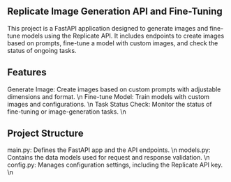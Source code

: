 Replicate Image Generation API and Fine-Tuning
----------------------------------------------
This project is a FastAPI application designed to generate images and fine-tune models using the Replicate API. It includes endpoints to create images based on prompts, fine-tune a model with custom images, and check the status of ongoing tasks.

Features
--------
Generate Image: Create images based on custom prompts with adjustable dimensions and format. \n
Fine-tune Model: Train models with custom images and configurations. \n
Task Status Check: Monitor the status of fine-tuning or image-generation tasks. \n

Project Structure
------------------
main.py: Defines the FastAPI app and the API endpoints. \n
models.py: Contains the data models used for request and response validation. \n
config.py: Manages configuration settings, including the Replicate API key. \n
